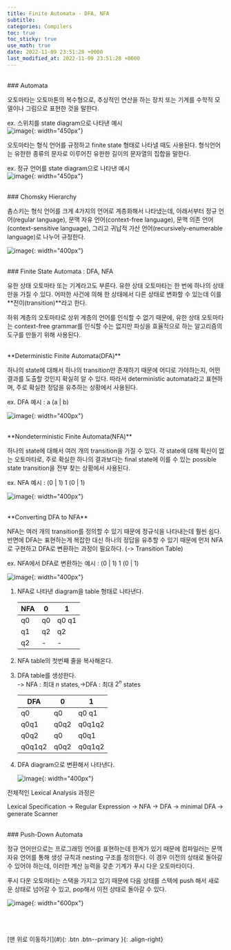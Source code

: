 ```yaml
---
title: Finite Automata - DFA, NFA
subtitle: 
categories: Compilers
toc: true
toc_sticky: true
use_math: true
date: 2022-11-09 23:51:28 +0000
last_modified_at: 2022-11-09 23:51:28 +0000
---
```


<br/>
### Automata

오토마타는 오토마톤의 복수형으로, 추상적인 연산을 하는 장치 또는 기계를  수학적 모델이나 그림으로 표현한 것을 말한다. 

ex. 스위치를 state diagram으로 나타낸 예시   
![image](https://user-images.githubusercontent.com/86834982/205446212-925e4b58-6030-4cff-a654-f1a8ad9bb458.png){: width="450px"}  

오토마타는 형식 언어를 규정하고 finite state 형태로 나타낼 때도 사용된다. 형식언어는 유한한 종류의 문자로 이루어진 유한한 길이의 문자열의 집합을 말한다. 

ex. 정규 언어를 state diagram으로 나타낸 예시   
![image](https://user-images.githubusercontent.com/86834982/205446216-1842011d-8144-4251-83ee-f4b118d7cab8.png){: width="450px"}  


<br/>
### Chomsky Hierarchy

촘스키는 형식 언어를 크게 4가지의 언어로 계층화해서 나타냈는데, 아래서부터 정규 언어(regular language), 문맥 자유 언어(context-free language), 문맥 의존 언어(context-sensitive language),  그리고 귀납적 가산 언어(recursively-enumerable language)로 나누어 규정한다. 

![image](https://user-images.githubusercontent.com/86834982/205446220-6eaa097a-9a0e-4a15-bfac-f71fb968d7f1.png){: width="400px"}  


<br/>   
### Finite State Automata : DFA, NFA

유한 상태 오토마타 또는 기계라고도 부른다. 유한 상태 오토마타는 한 번에 하나의 상태만을 가질 수 있다. 어떠한 사건에 의해 한 상태에서 다른 상태로 변화할 수 있는데 이를 **전이(transition)**라고 한다. 

하위 계층의 오토마타로 상위 계층의 언어를 인식할 수 없기 때문에, 유한 상태 오토마타는 context-free grammar를 인식할 수는 없지만 파싱을 효율적으로 하는 알고리즘의 도구를 만들기 위해 사용된다. 

<br/>
**Deterministic Finite Automata(DFA)**

하나의 state에 대해서 하나의 transition만 존재하기 때문에 어디로 가야하는지, 어떤 결과를 도출할 것인지 확실히 알 수 있다. 따라서 deterministic automata라고 표현하며, 주로 확실한 정답을 유추하는 상황에서 사용된다. 

ex. DFA 예시 : a (a \| b)

![image](https://user-images.githubusercontent.com/86834982/205446270-e568c9a4-a311-4198-a7f1-f642693ecb30.png){: width="400px"}  

<br/>
**Nondeterministic Finite Automata(NFA)** 

하나의 state에 대해서 여러 개의 transition을 가질 수 있다. 각 state에 대해 확신이 없는 오토마타로, 주로 확실한 하나의 결과보다는 final state에 이를 수 있는 possible state transition을 전부 찾는 상황에서 사용된다. 

ex. NFA 예시 : (0 \| 1) 1 (0 \| 1)

![image](https://user-images.githubusercontent.com/86834982/205446274-ef262822-c09d-45f6-9ed4-ae342533d00e.png){: width="400px"}  

<br/>
**Converting DFA to NFA**

NFA는 여러 개의 transition를 정의할 수 있기 때문에 정규식을 나타내는데 훨씬 쉽다. 반면에 DFA는 표현하는게 복잡한 대신 하나의 정답을 유추할 수 있기 때문에 먼저 NFA로 구현하고 DFA로 변환하는 과정이 필요하다. (-> Transition Table)

ex. NFA에서 DFA로 변환하는 예시 : (0 \| 1) 1 (0 \| 1)

![image](https://user-images.githubusercontent.com/86834982/205446278-d77127cf-dbca-435c-9551-271e2f17a130.png){: width="400px"}  

1. NFA로 나타낸 diagram을 table 형태로 나타낸다. 
    
    | NFA | 0 | 1 |
    | --- | --- | --- |
    | q0 | q0 | q0 q1 |
    | q1 | q2 | q2 |
    | q2 | - | - |
2. NFA table의 첫번째 줄을 복사해온다.
3. DFA table를 생성한다.  
    -> NFA :  최대 $n$ states,→DFA : 최대 $2^n$ states
    
    | DFA | 0 | 1 |
    | --- | --- | --- |
    | q0 | q0 | q0 q1 |
    | q0q1 | q0q2 | q0q1q2 |
    | q0q2 | q0 | q0q1 |
    | q0q1q2 | q0q2 | q0q1q2 |
4. DFA diagram으로 변환해서 나타낸다.
    
    ![image](https://user-images.githubusercontent.com/86834982/205446279-ed091266-0231-466c-b525-75d0adda2641.png){: width="400px"}  
    

전체적인 Lexical Analysis 과정은 

Lexical Specification -> Regular Expression -> NFA -> DFA -> minimal DFA -> generate Scanner 


<br/>
### Push-Down Automata

정규 언어만으로는 프로그래밍 언어를 표현하는데 한계가 있기 때문에 컴파일러는 문맥 자유 언어를 통해 생성 규칙과 nesting 구조를 정의한다. 이 경우 이전의 상태로 돌아갈 수 있어야 하는데, 이러한 계산 능력을 갖춘 기계가 푸시 다운 오토마타이다. 

푸시 다운 오토마타는 스택을 가지고 있기 때문에 다음 상태를 스텍에 push 해서 새로운 상태로 넘어갈 수 있고, pop해서 이전 상태로 돌아갈 수 있다. 

![image](https://user-images.githubusercontent.com/86834982/205446256-672a5fe7-303b-4aa4-83f7-67ed2ffdc492.png){: width="600px"}  



<br/>   
<br/><br/>
[맨 위로 이동하기](#){: .btn .btn--primary }{: .align-right}
